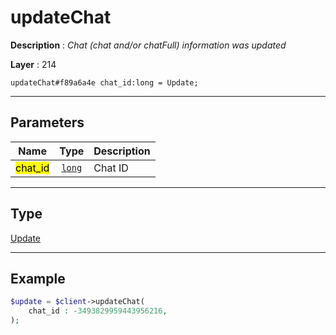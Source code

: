 # updateChat

**Description** : *Chat \(chat and/or chatFull\) information was updated*

**Layer** : 214

```tl
updateChat#f89a6a4e chat_id:long = Update;
```

---

## Parameters

| Name | Type | Description |
| :---: | :---: | :--- |
| <mark>chat_id</mark> | [`long`](type/long) | Chat ID |

---

## Type

[Update](type/Update)

---

## Example

```php
$update = $client->updateChat(
	chat_id : -3493829959443956216,
);
```
